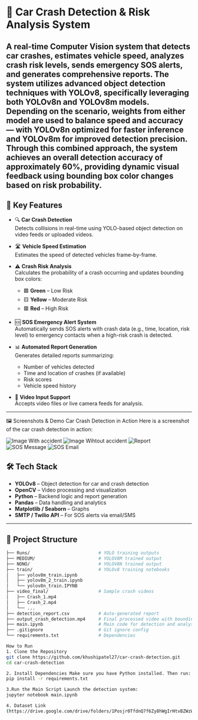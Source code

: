 # 🚗 Car Crash Detection & Risk Analysis System

A real-time Computer Vision system that detects car crashes, estimates vehicle speed, analyzes crash risk levels, sends emergency SOS alerts, and generates comprehensive reports. The system utilizes advanced object detection techniques with YOLOv8, specifically leveraging both YOLOv8n and YOLOv8m models. Depending on the scenario, weights from either model are used to balance speed and accuracy — with YOLOv8n optimized for faster inference and YOLOv8m for improved detection precision. Through this combined approach, the system achieves an overall detection accuracy of approximately 60%, providing dynamic visual feedback using bounding box color changes based on risk probability.
---

## 🧠 Key Features

- 🔍 **Car Crash Detection**  
  Detects collisions in real-time using YOLO-based object detection on video feeds or uploaded videos.

- 🛣️ **Vehicle Speed Estimation**  
  Estimates the speed of detected vehicles frame-by-frame.

- ⚠️ **Crash Risk Analysis**  
  Calculates the probability of a crash occurring and updates bounding box colors:
  - 🟩 **Green** – Low Risk  
  - 🟨 **Yellow** – Moderate Risk  
  - 🟥 **Red** – High Risk  

- 🆘 **SOS Emergency Alert System**  
  Automatically sends SOS alerts with crash data (e.g., time, location, risk level) to emergency contacts when a high-risk crash is detected.

- 📊 **Automated Report Generation**  
  Generates detailed reports summarizing:
  - Number of vehicles detected  
  - Time and location of crashes (if available)  
  - Risk scores  
  - Vehicle speed history  

- 🎥 **Video Input Support**  
  Accepts video files or live camera feeds for analysis.

---
🖼️ Screenshots & Demo
Car Crash Detection in Action
Here is a screenshot of the car crash detection in action:

![Image With accident](Images/image-1.png)
![Image Wihtout accident](Images/image-2.png)
![Report](Images/image.png)
![SOS Message](Images/1.jpg)
![SOS Email](Images/email.jpg)

## 🛠️ Tech Stack

- **YOLOv8** – Object detection for car and crash detection  
- **OpenCV** – Video processing and visualization  
- **Python** – Backend logic and report generation  
- **Pandas** – Data handling and analytics  
- **Matplotlib / Seaborn** – Graphs  
- **SMTP / Twilio API** – For SOS alerts via email/SMS  

---
## 📁 Project Structure

```bash
├── Runs/                          # YOLO training outputs
├── MEDIUM/                        # YOLOV8M trained output
├── NONO/                          # YOLOV8N trained output
├── train/                         # YOLOv8 training notebooks
│   ├── yolov8m_train.ipynb        
│   ├── yolov8m_2_train.ipynb      
│   └── yolov8n_train.IPYNB        
├── video_final/                   # Sample crash videos
│   ├── Crash_1.mp4
│   ├── Crash_2.mp4
│   └── ...
├── detection_report.csv           # Auto-generated report
├── output_crash_detection.mp4     # Final processed video with bounding boxes
├── main.ipynb                     # Main code for detection and analysis
├── .gitignore                     # Git ignore config
└── requirements.txt               # Dependencies 

How to Run
1. Clone the Repository
git clone https://github.com/khushipatel27/car-crash-detection.git
cd car-crash-detection

2. Install Dependencies Make sure you have Python installed. Then run:
pip install -r requirements.txt

3.Run the Main Script Launch the detection system:
jupyter notebook main.ipynb

4. Dataset Link
(https://drive.google.com/drive/folders/1Posjr0TfdnQ7f6Zy8hWgIrHtvBZWzWEc?usp=sharing)

